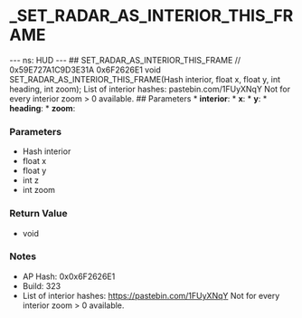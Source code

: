 # _SET_RADAR_AS_INTERIOR_THIS_FRAME

--- ns: HUD --- ## SET_RADAR_AS_INTERIOR_THIS_FRAME  // 0x59E727A1C9D3E31A 0x6F2626E1 void SET_RADAR_AS_INTERIOR_THIS_FRAME(Hash interior, float x, float y, int heading, int zoom);  List of interior hashes: pastebin.com/1FUyXNqY Not for every interior zoom > 0 available.  ## Parameters * **interior**: * **x**: * **y**: * **heading**: * **zoom**:

### Parameters
* Hash interior
* float x
* float y
* int z
* int zoom

### Return Value
* void

### Notes
* AP Hash: 0x0x6F2626E1
* Build: 323
* List of interior hashes: https://pastebin.com/1FUyXNqY
Not for every interior zoom > 0 available.

